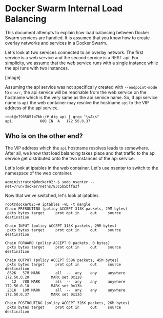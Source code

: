 # Docker Swarm Internal Load Balancing

This document attempts to explain how load balancing between Docker Swarm services are handled. It is assumed
that you know how to create overlay networks and services in a Docker Swarm. 

Let's look at two services connected to an overlay network. The first service is a web service and the second
service is a REST api. For simplicity, we assume that the web service runs with a single instance while the api 
runs with two instances.

[image]

Assuming the api service was not specifically created with `--endpoint-mode` to `dnsrr`, the api service will be
reachable from the web service on the hostname which is the very same as the api service name. So, if api service 
name is `api` the web container may resolve the hostname `api` to the VIP address of the api service.

```
root@e7905051b7bb:/# dig api | grep "\sA\s"
api.			600	IN	A	172.50.0.37
```


## Who is on the other end?

The VIP address which the `api` hostname resolves leads to somewhere. After all, we know that load balancing takes
place and that traffic to the api service get distributed onto the two instances of the api service. 

Let's look at iptables in the web container. Let's use nsenter to switch to the namespace of the web container.

`administrator@docker02:~$ sudo nsenter --net=/run/docker/netns/83c5b5bffa3f`

Now that we've switched, let's look at iptables.

```
root@docker02:~# iptables -vL -t mangle
Chain PREROUTING (policy ACCEPT 313K packets, 29M bytes)
 pkts bytes target     prot opt in     out     source               destination         

Chain INPUT (policy ACCEPT 313K packets, 29M bytes)
 pkts bytes target     prot opt in     out     source               destination         

Chain FORWARD (policy ACCEPT 0 packets, 0 bytes)
 pkts bytes target     prot opt in     out     source               destination         

Chain OUTPUT (policy ACCEPT 558K packets, 45M bytes)
 pkts bytes target     prot opt in     out     source               destination         
 852K   57M MARK       all  --  any    any     anywhere             172.50.0.20          MARK set 0x128
   12   788 MARK       all  --  any    any     anywhere             172.50.0.18          MARK set 0x13b
 231K   19M MARK       all  --  any    any     anywhere             172.50.0.37          MARK set 0x13d

Chain POSTROUTING (policy ACCEPT 326K packets, 26M bytes)
 pkts bytes target     prot opt in     out     source               destination         
```

